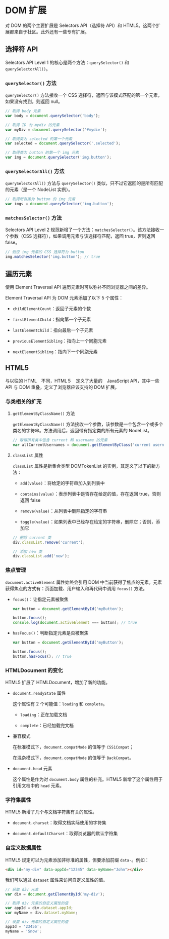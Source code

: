 # DOM 扩展

对 DOM 的两个主要扩展是 Selectors API（选择符 API）和 HTML5。这两个扩展都来自于社区。此外还有一些专有扩展。

## 选择符 API

Selectors API Level 1 的核心是两个方法：`querySelector()` 和 `querySelectorAll()`。

### `querySelector()` 方法

`querySelector()` 方法接收一个 CSS 选择符，返回与该模式匹配的第一个元素，如果没有找到，则返回 null。

```js
// 取得 body 元素
var body = document.querySelector('body');

// 取得 ID 为 mydiv 的元素
var myDiv = document.querySelector('#mydiv');

// 取得类为 selected 的第一个元素
var selected = document.querySelector('.selected');

// 取得类为 button 的第一个 img 元素
var img = document.querySelector('img.button');
```

### `querySelectorAll()` 方法

`querySelectorAll()` 方法与 `querySelector()` 类似，只不过它返回的是所有匹配的元素（是一个 NodeList 实例）。

```js
// 取得所有类为 button 的 img 元素
var imgs = document.querySelector('img.button');
```

### `matchesSelector()` 方法

Selectors API Level 2 规范新增了一个方法：`matchesSelector()`。该方法接收一个参数（CSS 选择符），如果调用元素与该选择符匹配，返回 true，否则返回 false。

```js
// 假设 img 元素的 CSS 选择符为 button
img.matchesSelector('img.button'); // true
```

## 遍历元素

使用 Element Traversal API 遍历元素时可以弥补不同浏览器之间的差异。

Element Traversal API 为 DOM 元素添加了以下 5 个属性：

- `childElementCount`：返回子元素的个数

- `firstElementChild`：指向第一个子元素

- `lastElementChild`：指向最后一个子元素

- `previousElementSibling`：指向上一个同胞元素

- `nextElementSibling`：指向下一个同胞元素

## HTML5

与以往的 HTML　不同，HTML５　定义了大量的　JavaScript API，其中一些 API 与 DOM 重叠，定义了浏览器应该支持的 DOM 扩展。

### 与类相关的扩充

1. `getElementByClassName()` 方法

    `getElementByClassName()` 方法接收一个参数，该参数是一个包含一个或多个类名的字符串。方法调用后，返回带有指定类的所有元素的 NodeList。

    ```js
    // 取得所有类中包含 current 和 username 的元素
    var allCurrentUsernames = document.getElementByClass('current username');
    ```

2. `classList` 属性

    `classList` 属性是新集合类型 DOMTokenList 的实例，其定义了以下的新方法：

    - `add(value)`：将给定的字符串加入到列表中

    - `contains(value)`：表示列表中是否存在给定的值，存在返回 true，否则返回 false

    - `remove(value)`：从列表中删除指定的字符串

    - `toggle(value)`：如果列表中已经存在给定的字符串，删除它；否则，添加它

    ```js
    // 删除 current 类
    div.classList.remove('current');

    // 添加 new 类
    div.classList.add('new');
    ```

### 焦点管理

`document.activeElement` 属性始终会引用 DOM 中当前获得了焦点的元素。元素获得焦点的方式有：页面加载、用户输入和再代码中调用 `focus()` 方法。

- `focus()`：让指定元素被聚焦

    ```js
    var button = document.getElementById('myButton');

    button.focus();
    console.log(document.activeElement === button); // true
    ```

- `hasFocus()`：判断指定元素是否被聚焦

    ```js
    var button = document.getElementById('myButton');

    button.focus();
    button.hasFocus(); // true
    ```

### HTMLDocument 的变化

HTML5 扩展了 HTMLDocument，增加了新的功能。

- `document.readyState` 属性

    这个属性有 2 个可能值：`loading` 和 `complete`。

    - `loading`：正在加载文档

    - `complete`：已经加载完文档

- 兼容模式

    在标准模式下，`document.compatMode` 的值等于 `CSS1Compat`；

    在混杂模式下，`document.compatMode` 的值等于 `BackCompat`。

- `document.head` 元素

    这个属性是作为对 `document.body` 属性的补充。HTML5 新增了这个属性用于引用文档中的 `head` 元素。

### 字符集属性

HTML5 新增了几个与文档字符集有关的属性。

- `document.charset`：取得文档实际使用的字符集

- `document.defaultCharset`：取得浏览器的默认字符集

### 自定义数据属性

HTML5 规定可以为元素添加非标准的属性，但要添加前缀 `data-`。例如：

```html
<div id="my-div" data-appId="12345" data-myName="John"></div>
```

我们可以通过 `dataset` 属性来访问自定义属性的值。

```js
// 获取 div 元素
var div = document.getElementById('my-div');

// 取得 div 元素的自定义属性的值
var appId = div.dataset.appId;
var myName = div.dataset.myName;

// 设置 div 元素的自定义属性的值
appId = '23456';
myName = 'Snow';
```